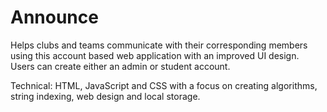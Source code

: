 # Announce
Helps clubs and teams communicate with their corresponding members using this account based web application with an improved UI design. Users can create either an admin or student account.

Technical: HTML, JavaScript and CSS with a focus on creating algorithms, string indexing, web design and local storage.
